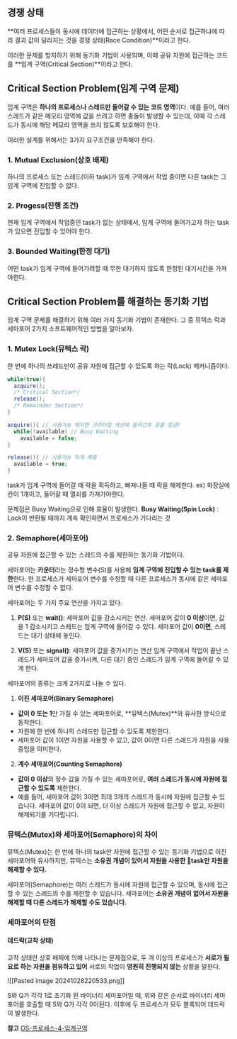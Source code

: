 ## 경쟁 상태
**여러 프로세스들이 동시에 데이터에 접근하는 상황에서, 어떤 순서로 접근하냐에 따라 결과 값이 달라지는 것을 경쟁 상태(Race Condition)**이라고 한다.

이러한 문제를 방지하기 위해 동기화 기법이 사용되며, 이때 공유 자원에 접근하는 코드를 **임계 구역(Critical Section)**이라고 한다.


## Critical Section Problem(임계 구역 문제)
임계 구역은 **하나의 프로세스나 스레드만 들어갈 수 있는 코드 영역**이다.
예를 들어, 여러 스레드가 같은 메모리 영역에 값을 쓰려고 하면 충돌이 발생할 수 있는데, 이때 각 스레드가 동시에 해당 메모리 영역을 쓰지 않도록 보호해야 한다.

이러한 설계를 위해서는 3가지 요구조건을 만족해야 한다.


### 1. Mutual Exclusion(상호 배제)
하나의 프로세스 또는 스레드(이하 task)가 임계 구역에서 작업 중이면 다른 task는 그 임계 구역에 진입할 수 없다.

### 2. Progess(진행 조건)
현재 임계 구역에서 작업중인 task가 없는 상태에서, 임계 구역에 들어가고자 하는 task가 있으면 진입할 수 있어야 한다.

### 3. Bounded Waiting(한정 대기)
어떤 task가 임계 구역에 들어가려할 때 무한 대기하지 않도록 한정된 대기시간을 가져야한다.


## Critical Section Problem를 해결하는 동기화 기법
임계 구역 문제를 해결하기 위해 여러 가지 동기화 기법이 존재한다.
그 중 뮤텍스 락과 세마포어 2가지 소프트웨어적인 방법을 알아보자.


### 1. Mutex Lock(뮤텍스 락)
한 번에 하나의 쓰레드만이 공유 자원에 접근할 수 있도록 하는 락(Lock) 메커니즘이다.

```java
while(true){
  acquire();
  /* Critical Section*/
  release();
  /* Remainder Section*/
}

acquire(){ // 사용가능 해지면 크리티컬 섹션에 들어간후 문을 잠금!
  while(!available) // Busy Waiting
    available = false;
}

release(){ // 사용가능 하게 해줌
  available = true;
}
```

task가 임계 구역에 들어갈 때 락을 획득하고, 빠져나올 때 락을 해제한다.
ex) 화장실에 칸이 1개이고, 들어갈 때 열쇠를 가져가야한다.

문제점은 Busy Waiting으로 인해 효율이 발생한다.
**Busy Waiting(Spin Lock)**
: Lock이 반환될 때까지 계속 확인하면서 프로세스가 기다리는 것


### 2. Semaphore(세마포어)
공유 자원에 접근할 수 있는 스레드의 수를 제한하는 동기화 기법이다.

세마포어는 **카운터**라는 정수형 변수(S)를 사용해 **임계 구역에 진입할 수 있는 task를 제한**한다.
한 프로세스가 세마포어 변수를 수정할 때 다른 프로세스가 동시에 같은 세마포어 변수를 수정할 수 없다.

세마포어는 두 가지 주요 연산을 가지고 있다.

1. **P(S)** 또는 **wait()**: 세마포어 값을 감소시키는 연산. 
   세마포어 값이 **0 이상**이면, 값을 1 감소시키고 스레드는 임계 구역에 들어갈 수 있다.
   세마포어 값이 **0이면**, 스레드는 대기 상태에 놓인다.
   
2. **V(S)** 또는 **signal()**: 세마포어 값을 증가시키는 연산
   임계 구역에서 작업이 끝난 스레드가 세마포어 값을 증가시켜, 다른 대기 중인 스레드가 임계 구역에 들어갈 수 있게 한다.


세마포어의 종류는 크게 2가지로 나눌 수 있다.

1. **이진 세마포어(Binary Semaphore)**

- **값이 0 또는 1**만 가질 수 있는 세마포어로, **뮤텍스(Mutex)**와 유사한 방식으로 동작한다.
- 자원에 한 번에 하나의 스레드만 접근할 수 있도록 제한한다.
- 세마포어 값이 1이면 자원을 사용할 수 있고, 값이 0이면 다른 스레드가 자원을 사용 중임을 의미한다.

2. **계수 세마포어(Counting Semaphore)**

- **값이 0 이상**의 정수 값을 가질 수 있는 세마포어로, **여러 스레드가 동시에 자원에 접근할 수 있도록** 제한한다.
- 예를 들어, 세마포어 값이 3이면 최대 3개의 스레드가 동시에 자원에 접근할 수 있습니다. 
  세마포어 값이 0이 되면, 더 이상 스레드가 자원에 접근할 수 없고, 자원이 해제되기를 기다립니다.
  

### 뮤텍스(Mutex)와 세마포어(Semaphore)의 차이
뮤텍스(Mutex)는 한 번에 하나의 task만 자원에 접근할 수 있는 동기화 기법으로 이진 세마포어와 유사하지만, 뮤텍스는 **소유권 개념이 있어서 자원을 사용한 task만 자원을 해제할 수 있다.**

세마포어(Semaphore)는 여러 스레드가 동시에 자원에 접근할 수 있으며, 동시에 접근할 수 있는 스레드의 수를 제한할 수 있습니다. 
세마포어는 **소유권 개념이 없어서 자원을 해제할 때 다른 스레드가 해제할 수도 있습니다.**


### 세마포어의 단점
#### **데드락(교착 상태)**
교착 상태란 상호 배제에 의해 나타나는 문제점으로, 두 개 이상의 프로세스가 **서로가 필요로 하는 자원을 점유하고 있어** 서로의 작업이 **영원히 진행되지 않는** 상황을 말한다.


![[Pasted image 20241028220533.png]]

S와 Q가 각각 1로 초기화 된 바이너리 세마포어일 때, 위와 같은 순서로 바이너리 세마포어를 호출할 때 S와 Q가 각각 0이된다.
이후에 두 프로세스가 모두 블록되어 데드락이 발생한다.






**참고**
[OS-프로세스-4-임계구역](https://velog.io/@doongidoong/OS-%ED%94%84%EB%A1%9C%EC%84%B8%EC%8A%A4-4-%EC%9E%84%EA%B3%84%EA%B5%AC%EC%97%AD)